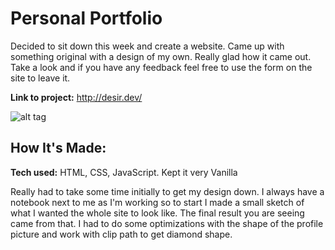 # Personal Portfolio
Decided to sit down this week and create a website. Came up with something original with a design of my own. Really glad how it came out. Take a look and if you have any feedback feel free to use the form on the site to leave it.

**Link to project:** http://desir.dev/

![alt tag](https://i.ibb.co/47C61Kh/github.png)

## How It's Made:

**Tech used:** HTML, CSS, JavaScript. Kept it very Vanilla

Really had to take some time initially to get my design down. I always have a notebook next to me as I'm working so to start I made a small sketch of what I wanted the whole site to look like. The final result you are seeing came from that. I had to do some optimizations with the shape of the profile picture and work with clip path to get diamond shape.
